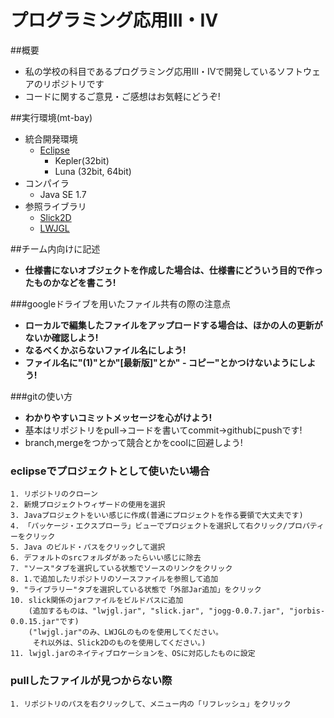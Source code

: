プログラミング応用Ⅲ・Ⅳ
=======

##概要
* 私の学校の科目であるプログラミング応用Ⅲ・Ⅳで開発しているソフトウェアのリポジトリです
* コードに関するご意見・ご感想はお気軽にどうぞ!

##実行環境(mt-bay)
* 統合開発環境
    * [Eclipse](https://www.eclipse.org/)
        * Kepler(32bit)
        * Luna  (32bit, 64bit)
* コンパイラ
    * Java SE 1.7
* 参照ライブラリ
    * [Slick2D](http://slick.ninjacave.com)
    * [LWJGL](http://lwjgl.org)

##チーム内向けに記述
* **仕様書にないオブジェクトを作成した場合は、仕様書にどういう目的で作ったものかなどを書こう!**

###googleドライブを用いたファイル共有の際の注意点
* **ローカルで編集したファイルをアップロードする場合は、ほかの人の更新がないか確認しよう!**
* **なるべくかぶらないファイル名にしよう!**
* **ファイル名に"(1)"とか"[最新版]"とか" - コピー"とかつけないようにしよう!**

###gitの使い方
* **わかりやすいコミットメッセージを心がけよう!**
* 基本はリポジトリをpull→コードを書いてcommit→githubにpushです!
* branch,mergeをつかって競合とかをcoolに回避しよう!

### eclipseでプロジェクトとして使いたい場合
    1. リポジトリのクローン
    2. 新規プロジェクトウィザードの使用を選択
    3. Javaプロジェクトをいい感じに作成(普通にプロジェクトを作る要領で大丈夫です)
    4. 「パッケージ・エクスプローラ」ビューでプロジェクトを選択して右クリック/プロパティーをクリック
    5. Java のビルド・パスをクリックして選択
    6. デフォルトのsrcフォルダがあったらいい感じに除去
    7. "ソース"タブを選択している状態でソースのリンクをクリック
    8. 1.で追加したリポジトリのソースファイルを参照して追加
    9. "ライブラリー"タブを選択している状態で「外部Jar追加」をクリック
    10. slick関係のjarファイルをビルドパスに追加
        (追加するものは、"lwjgl.jar", "slick.jar", "jogg-0.0.7.jar", "jorbis-0.0.15.jar"です)
        ("lwjgl.jar"のみ、LWJGLのものを使用してください。
         それ以外は、Slick2Dのものを使用してください。)
    11. lwjgl.jarのネイティブロケーションを、OSに対応したものに設定

### pullしたファイルが見つからない際
    1. リポジトリのパスを右クリックして、メニュー内の「リフレッシュ」をクリック
